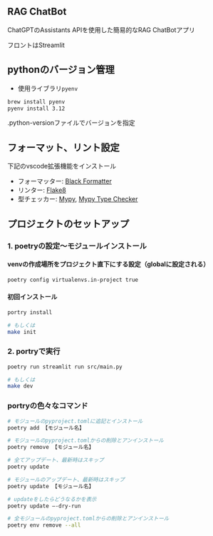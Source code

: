 
## RAG ChatBot
ChatGPTのAssistants APIを使用した簡易的なRAG ChatBotアプリ

フロントはStreamlit

## pythonのバージョン管理

- 使用ライブラリ`pyenv`
```sh
brew install pyenv
pyenv install 3.12
```

.python-versionファイルでバージョンを指定

## フォーマット、リント設定

下記のvscode拡張機能をインストール
- フォーマッター: [Black Formatter](https://marketplace.visualstudio.com/items?itemName=ms-python.black-formatter)
- リンター: [Flake8](https://marketplace.visualstudio.com/items?itemName=ms-python.flake8)
- 型チェッカー: [Mypy](https://marketplace.visualstudio.com/items?itemName=matangover.mypy), [Mypy Type Checker](https://marketplace.visualstudio.com/items?itemName=ms-python.mypy-type-checker)

## プロジェクトのセットアップ

### 1. poetryの設定〜モジュールインストール

#### venvの作成場所をプロジェクト直下にする設定（globalに設定される）
```sh
poetry config virtualenvs.in-project true
```

#### 初回インストール
```sh
portry install

# もしくは
make init
```

### 2. portryで実行

```sh
poetry run streamlit run src/main.py

# もしくは
make dev
```

### portryの色々なコマンド
```sh
# モジュールのpyproject.tomlに追記とインストール
poetry add 【モジュール名】

# モジュールのpyproject.tomlからの削除とアンインストール
poetry remove 【モジュール名】

# 全てアップデート、最新時はスキップ
poetry update

# モジュールのアップデート、最新時はスキップ
poetry update 【モジュール名】

# updateをしたらどうなるかを表示
poetry update –-dry-run

# 全モジュールのpyproject.tomlからの削除とアンインストール
poetry env remove --all
```

